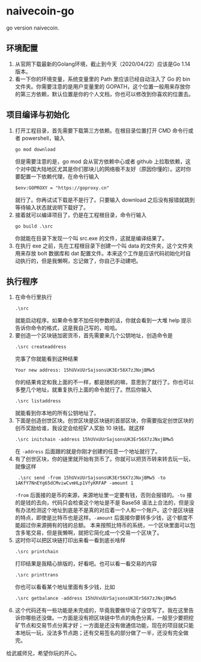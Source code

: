 # naivecoin-go

go version naivecoin.

## 环境配置

1. 从官网下载最新的Golang环境，截止到今天（2020/04/22）应该是Go 1.14版本。
2. 看一下你的环境变量，系统变量里的 Path 里应该已经自动注入了 Go 的 bin 文件夹。你需要注意的是用户变量里的 GOPATH，这个位置一般用来存放你的第三方依赖，默认位置是你的个人文档，你也可以修改到你喜欢的位置去。

## 项目编译与初始化
1. 打开工程目录，首先需要下载第三方依赖。在根目录位置打开 CMD 命令行或者 powershell，输入
    ```
    go mod download
    ```
    但是需要注意的是，go mod 会从官方依赖中心或者 github 上拉取依赖，这个对中国大陆地区尤其是你们那块儿的网络极不友好（原因你懂的）。这时你要配置一下依赖代理，在命令行输入
    ```
    $env:GOPROXY = "https://goproxy.cn"
    ```
    就行了。你再试试下载是不是行了。只要输入 download 之后没有报错就跳到等待输入状态就说明下载好了。
2. 接着就可以编译项目了，仍是在工程根目录，命令行输入
    ```
    go build .\src
    ```
    你就能在目录下发现一个叫 src.exe 的文件，这就是编译结果了。
3. 在执行 exe 之前，先在工程根目录下创建一个叫 data 的文件夹，这个文件夹用来存放 bolt 数据库和 dat 配置文件。本来这个工作是应该代码初始化时自动执行的，但是我懒啊，忘记做了，你自己手动建吧。

## 执行程序
1. 在命令行里执行
    ```
    .\src
    ```
    就能启动程序。如果命令里不加任何参数的话，你就会看到一大堆 help 提示告诉你命令的格式，这是我自己写的，哈哈。
2. 要创造一个区块链加密货币，首先需要来几个公钥地址，创造命令是
    ```
    .\src createaddress
    ```
    完事了你就能看到这种结果
    ```
    Your new address: 15hUVxUUrSajsonsUK3Er56X7zJNxjBMw5
    ```
    你的结果肯定和我上面的不一样，都是随机的嘛，意思到了就行了。你也可以多整几个地址，就重复执行上面的命令就行了。然后你输入
    ```
    .\src listaddress
    ```
    就能看到你本地的所有公钥地址了。
3. 下面是创造创世区块。创世区块是区块链的首部区块，你需要指定创世区块的创币奖励给谁，我设定会给挖矿人奖励 10 块钱。就这样
    ```
    .\src initchain -address 15hUVxUUrSajsonsUK3Er56X7zJNxjBMw5
    ```
    在 `-address` 后面跟的就是你刚才创建的任意一个地址就行了。
4. 有了创世区块，你的链里就开始有货币了。你就可以把货币转来转去玩一玩，就像这样
    ```
     .\src send -from 15hUVxUUrSajsonsUK3Er56X7zJNxjBMw5 -to 1AKfY7NnEYg65dCMviwCvmHLp1VfyKRFAP -amount 1
    ```
    `-from` 后面接的是币的来源，来源地址里一定要有钱，否则会报错的。`-to` 接的是钱的去向，代码只会检查这个地址是不是 Base58 语法上合法的，但是没有办法检测这个地址到底是不是真的对应着一个人和一个账户。这个是区块链的特点，即使是比特币也是这样。`-amount` 后面接你要转多少钱，这个额度不能超过你来源拥有的钱的总额。
    本来按照比特币的系统，一个区块里面可以包含多笔交易，但是我懒啊，就把它简化成一个交易一个区块了。
5. 这时你可以把区块链打印出来看一看到底长啥样
    ```
    .\src printchain 
    ```
    打印结果是我精心排版的，好看吧。也可以看一看交易的内容
    ```
    .\src printtrans
    ```
    你也可以看看某个地址里面有多少钱，比如
    ```
    .\src getbalance -address 15hUVxUUrSajsonsUK3Er56X7zJNxjBMw5
    ```
6. 这个代码还有一些功能是未完成的，毕竟我要做毕设了没空写了。我在这里告诉你哪些还没做。一方面是没有把区块链中节点的角色分离，一般至少要把挖矿节点和交易节点分离才好；一方面是还没有做通信功能，现在的项目就只能本地玩一玩，没法多节点跑；还有交易签名的部分做了一半，还没有完全做完。

给武威师兄，希望你玩的开心。

